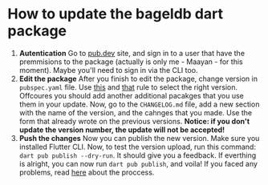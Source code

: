 # How to update the bageldb dart package
1. **Autentication**
Go to [pub.dev](pub.dev) site, and sign in to a user that have the premmisions to the package (actually is only me - Maayan - for this moment). Maybe you'll need to sign in via the CLI too.
2. **Edit the package**
After you finish to edit the package, change version in ```pubspec.yaml``` file. Use [this](https://semver.org/spec/v2.0.0-rc.1.html) and [that](https://dart.dev/tools/pub/versioning) rule to select the right version. Offcoures you should add another additional pacakges that you use them in your update.
Now, go to the ```CHANGELOG.md``` file, add a new section with the name of the version, and the cahnges that you made. Use the form that already wrote on the previous versions. **Notice: if you don't update the version number, the update will not be accepted!** 
3. **Push the changes**
Now you can publish the new version. Make sure you installed Flutter CLI. Now, to test the version upload, run this command: ```dart pub publish --dry-run```. It should give you a feedback. 
If everthing is alright, you can now run ```dart pub publish```, and voila!
If you faced any problems, read [here](https://dart.dev/tools/pub/publishing) about the proccess.
